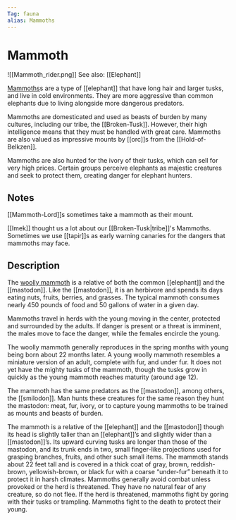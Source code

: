 ```yaml
---
Tag: fauna
alias: Mammoths
---
```

# Mammoth
![[Mammoth_rider.png]]
See also: [[Elephant]]

[Mammoths](https://pathfinderwiki.com/wiki/Elephant#Mammoths)s are a type of [[elephant]] that have long hair and larger tusks, and live in cold environments. They are more aggressive than common elephants due to living alongside more dangerous predators. 

Mammoths are domesticated and used as beasts of burden by many cultures, including our tribe, the [[Broken-Tusk]]. However, their high intelligence means that they must be handled with great care. Mammoths are also valued as impressive mounts by [[orc]]s from the [[Hold-of-Belkzen]].

Mammoths are also hunted for the ivory of their tusks, which can sell for very high prices. Certain groups perceive elephants as majestic creatures and seek to protect them, creating danger for elephant hunters.

## Notes
[[Mammoth-Lord]]s sometimes take a mammoth as their mount.

[[Imek]] thought us a lot about our [[Broken-Tusk|tribe]]'s Mammoths. Sometimes we use [[tapir]]s as early warning canaries for the dangers that mammoths may face. 

## Description
The [woolly mammoth](https://www.d20pfsrd.com/bestiary/monster-listings/animals/elephant/elephant-mammoth/) is a relative of both the common [[elephant]] and the [[mastodon]]. Like the [[mastodon]], it is an herbivore and spends its days eating nuts, fruits, berries, and grasses. The typical mammoth consumes nearly 450 pounds of food and 50 gallons of water in a given day.

Mammoths travel in herds with the young moving in the center, protected and surrounded by the adults. If danger is present or a threat is imminent, the males move to face the danger, while the females encircle the young.

The woolly mammoth generally reproduces in the spring months with young being born about 22 months later. A young woolly mammoth resembles a miniature version of an adult, complete with fur, and under fur. It does not yet have the mighty tusks of the mammoth, though the tusks grow in quickly as the young mammoth reaches maturity (around age 12).

The mammoth has the same predators as the [[mastodon]], among others, the [[smilodon]]. Man hunts these creatures for the same reason they hunt the mastodon: meat, fur, ivory, or to capture young mammoths to be trained as mounts and beasts of burden.

The mammoth is a relative of the [[elephant]] and the [[mastodon]] though its head is slightly taller than an [[elephant]]’s and slightly wider than a [[mastodon]]’s. Its upward curving tusks are longer than those of the mastodon, and its trunk ends in two, small finger-like projections used for grasping branches, fruits, and other such small items. The mammoth stands about 22 feet tall and is covered in a thick coat of gray, brown, reddish-brown, yellowish-brown, or black fur with a coarse “under-fur” beneath it to protect it in harsh climates. Mammoths generally avoid combat unless provoked or the herd is threatened. They have no natural fear of any creature, so do not flee. If the herd is threatened, mammoths fight by goring with their tusks or trampling. Mammoths fight to the death to protect their young.